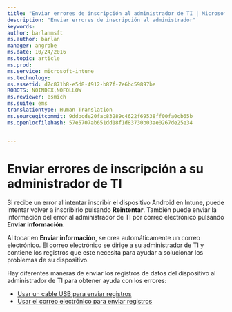 ```yaml
---
title: "Enviar errores de inscripción al administrador de TI | Microsoft Intune"
description: "Enviar errores de inscripción al administrador"
keywords: 
author: barlanmsft
ms.author: barlan
manager: angrobe
ms.date: 10/24/2016
ms.topic: article
ms.prod: 
ms.service: microsoft-intune
ms.technology: 
ms.assetid: d7c871b8-e5d8-4912-b87f-7e6bc59897be
ROBOTS: NOINDEX,NOFOLLOW
ms.reviewer: esmich
ms.suite: ems
translationtype: Human Translation
ms.sourcegitcommit: 9ddbcde20fac83289c4622f69538ff00fa0cb65b
ms.openlocfilehash: 57e5707ab651dd18f1d83730b03ae0267de25e34


---
```



# <a name="send-enrollment-errors-to-your-it-admin"></a>Enviar errores de inscripción a su administrador de TI

Si recibe un error al intentar inscribir el dispositivo Android en Intune, puede intentar volver a inscribirlo pulsando **Reintentar**. También puede enviar la información del error al administrador de TI por correo electrónico pulsando **Enviar información**.

Al tocar en **Enviar información**, se crea automáticamente un correo electrónico. El correo electrónico se dirige a su administrador de TI y contiene los registros que este necesita para ayudar a solucionar los problemas de su dispositivo.

Hay diferentes maneras de enviar los registros de datos del dispositivo al administrador de TI para obtener ayuda con los errores:

- [Usar un cable USB para enviar registros](send-diagnostic-data-logs-to-your-it-administrator-using-a-usb-cable-android.md)
- [Usar el correo electrónico para enviar registros](send-diagnostic-data-logs-to-your-it-administrator-using-email-android.md)



<!--HONumber=Nov16_HO1-->



